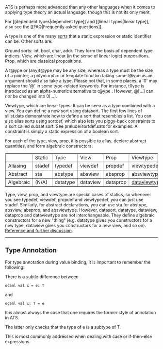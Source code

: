 ATS is perhaps more advanced than any other languages when it comes to
applying type theory an actual language, though this is not its only merit.

For [[dependent types|dependent type]] and [[linear types|linear type]],
also see the [[FAQ|Frequently asked questions]].

A type is one of the many [sorts](sort) that a static expression or static
identifier can be. Other sorts are:

Ground sorts: int, bool, char, addr. They form the basis of dependent type
indices.  View, which are linear (in the sense of linear logic)
propositions.  Prop, which are classical propositions.

A t@ype or (any)t@ype may be any size, whereas a type must be the size of a
pointer; a polymorphic or template function taking some t@ype as an argument
should also take a type. Please not that, in some places, a '0' may replace
the '@' in some type-related keywords. For instance, t0ype is introduced as
an alpha-numeric alternative to t@ype . However, @[...] can *not* be changed
into 0[...].

Viewtype, which are linear types. It can be seen as a type combined with a
view.  You can define a new sort using datasort. The first few lines of
sllist.dats demonstrate how to define a sort that resembles a list. You can
also alias sorts using sortdef, which also lets you piggy-back constraints
to a sort called subset sort. See prelude/sortdef.sats for examples. A
constraint is simply a static expression of a boolean sort.

For each of the type, view, prop, it is possible to alias, declare abstract
quantities, and form algebraic constructors.

<table border="1" bordercolor="#888888" cellspacing="0"
style="border-color:rgb(136,136,136);border-width:1px;border-collapse:collapse">
<tbody> <tr> <td style="width:60px"> </td> <td
style="width:60px">Static</td> <td style="width:60px">Type</td> <td
style="width:60px">View</td> <td style="width:60px">Prop</td> <td
style="width:60px">Viewtype</td> </tr> <tr> <td>Aliasing</td>
<td>stadef</td> <td style="width:60px">typedef</td> <td>viewdef</td>
<td>propdef</td> <td>viewtypedef</td> </tr> <tr> <td>Abstract</td>
<td>sta</td> <td>abstype</td> <td>absview</td> <td>absprop</td>
<td>absviewtype</td> </tr> <tr> <td style="width:60px">Algebraic</td> <td
style="width:60px">(N/A)</td> <td style="width:60px">datatype</td> <td
style="width:60px">dataview</td> <td style="width:60px">dataprop</td> <td
style="width:60px"><a
href="https://github.com/githwxi/ATS-Postiats/wiki/dataviewtype">dataviewtype</a></td>
</tr> </tbody> </table>

Type, view, prop, and viewtype are special cases of statics, so whenever you
see typedef, viewdef, propdef and viewtypedef, you can just use
stadef. Similarly, for abstract declarations, you can use sta for abstype,
absview, absprop, and absviewtype. However, datasort, datatype, dataview,
dataprop and dataviewtype are not interchangeable. They define algebraic
constructors for a new "thing" (e.g. datatype gives you constructors for a
new type, dataview gives you constructors for a new view, and so
on). [Reference and further
discussion](http://cs.likai.org/ats/ml-programmers-guide-to-ats).

-----------------------
Type Annotation
-----------------------

For type annotation during value binding, it is important to remember the
following:

There is a subtle difference between

```ocaml val x = e: T ```

and

```ocaml val x: T = e ```

It is almost always the case that one requires the former style of
annotation in ATS.

The latter only checks that the type of e is a subtype of T.

This is most commonly addressed when dealing with case or if-then-else
expressions.
